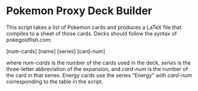 # Pokemon Proxy Deck Builder

This script takes a list of Pokemon cards and produces a LaTeX file that
compiles to a sheet of those cards. Decks should follow the syntax of
pokegoldfish.com:

  [num-cards] [name] [series] [card-num]

where *num-cards* is the number of the cards used in the deck, *series* is the
three-letter abbreviation of the expansion, and *card-num* is the number of the
card in that series. Energy cards use the series "Energy" with *card-num*
corresponding to the table in the script.
